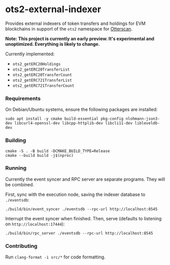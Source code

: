 # ots2-external-indexer
Provides external indexers of token transfers and holdings for EVM blockchains in support of the `ots2` namespace for [Otterscan](https://github.com/otterscan/otterscan).

**Note: This project is currently an early preview. It's experimental and unoptimized. Everything is likely to change.**

Currently implemented:
- `ots2_getERC20Holdings`
- `ots2_getERC20TransferList`
- `ots2_getERC20TransferCount`
- `ots2_getERC721TransferList`
- `ots2_getERC721TransferCount`

### Requirements

On Debian/Ubuntu systems, ensure the following packages are installed:
```
sudo apt install -y cmake build-essential pkg-config nlohmann-json3-dev libcurl4-openssl-dev libcpp-httplib-dev libcli11-dev libleveldb-dev
```

### Building

```
cmake -S . -B build -DCMAKE_BUILD_TYPE=Release
cmake --build build -j$(nproc)
```

### Running

Currently the event syncer and RPC server are separate programs. They will be combined.

First, sync with the execution node, saving the indexer database to `./eventsdb`:

```
./build/bin/event_syncer ./eventsdb --rpc-url http://localhost:8545
```

Interrupt the event syncer when finished. Then, serve (defaults to listening on `http://localhost:17444`):

```
./build/bin/rpc_server ./eventsdb --rpc-url http://localhost:8545
```

### Contributing

Run `clang-format -i src/*` for code formatting.
